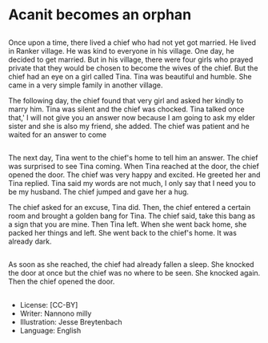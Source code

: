 # Acanit becomes an orphan

##
Once upon a time, there lived a chief who
had not yet got married. He lived in Ranker
village. He was kind to everyone in his
village.
One day, he decided to get married. But in
his village, there were four girls who prayed
private that they would be chosen to
become the wives of the chief. But the chief
had an eye on a girl called Tina. Tina was
beautiful and humble. She came in a very
simple family in another village.

The following day, the chief found that very
girl and asked her kindly to marry him. Tina
was silent and the chief was chocked. Tina
talked once that,' I will not give you an
answer now because I am going to ask my
elder sister and she is also my friend, she
added.
The chief was patient and he waited for an
answer to come

##
The next day, Tina went to the chief's home
to tell him an answer. The chief was
surprised to see Tina coming. When Tina
reached at the door, the chief opened the
door. The chief was very happy and excited.
He greeted her and Tina replied. Tina said
my words are not much, I only say that I
need you to be my husband. The chief
jumped and gave her a hug.

The chief asked for an excuse, Tina did.
Then, the chief entered a certain room and
brought a golden bang for Tina.
The chief said, take this bang as a sign that
you are mine. Then Tina left.
When she went back home, she packed her
things and left. She went back to the chief's
home. It was already dark.

##
As soon as she reached, the chief had already fallen a sleep. She
knocked the door at once but the chief was no where to be seen.
She knocked again. Then the chief opened the door.

##
* License: [CC-BY]
* Writer: Nannono milly
* Illustration: Jesse Breytenbach
* Language: English
